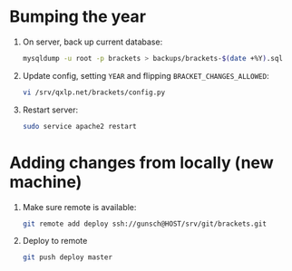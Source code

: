 # Bumping the year

1.  On server, back up current database:

    ```bash
    mysqldump -u root -p brackets > backups/brackets-$(date +%Y).sql
    ```

2.  Update config, setting `YEAR` and flipping `BRACKET_CHANGES_ALLOWED`:

    ```bash
    vi /srv/qxlp.net/brackets/config.py
    ```

3.  Restart server:

    ```bash
    sudo service apache2 restart
    ```

# Adding changes from locally (new machine)

1.  Make sure remote is available:

    ```bash
    git remote add deploy ssh://gunsch@HOST/srv/git/brackets.git
    ```

1.  Deploy to remote

    ```bash
    git push deploy master
    ```

